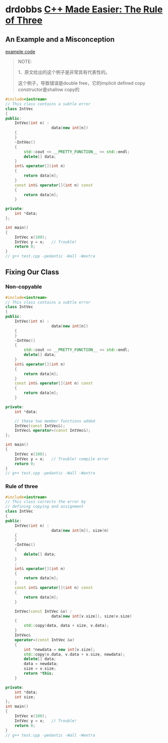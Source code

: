 # drdobbs [C++ Made Easier: The Rule of Three](https://www.drdobbs.com/c-made-easier-the-rule-of-three/184401400)



## An Example and a Misconception

[example code](./Code/drdobbs/IntVec-Misconception.cpp)

> NOTE: 
>
> 1、原文给出的这个例子是非常具有代表性的。
>
> 这个例子，导致错误是double free，它的implicit defined copy constructor是shallow copy的

```C++
#include<iostream>
// This class contains a subtle error
class IntVec
{
public:
	IntVec(int n) :
					data(new int[n])
	{
	}
	~IntVec()
	{
		std::cout << __PRETTY_FUNCTION__ << std::endl;
		delete[] data;
	}
	int& operator[](int n)
	{
		return data[n];
	}
	const int& operator[](int n) const
	{
		return data[n];
	}

private:
	int *data;
};

int main()
{
	IntVec x(100);
	IntVec y = x;   // Trouble!
	return 0;
}
// g++ test.cpp -pedantic -Wall -Wextra

```



## Fixing Our Class



### Non-copyable



```C++
#include<iostream>
// This class contains a subtle error
class IntVec
{
public:
	IntVec(int n) :
					data(new int[n])
	{
	}
	~IntVec()
	{
		std::cout << __PRETTY_FUNCTION__ << std::endl;
		delete[] data;
	}
	int& operator[](int n)
	{
		return data[n];
	}
	const int& operator[](int n) const
	{
		return data[n];
	}

private:
	int *data;

	// these two member functions added
	IntVec(const IntVec&);
	IntVec& operator=(const IntVec&);
};

int main()
{
	IntVec x(100);
	IntVec y = x;   // Trouble! compile error
	return 0;
}
// g++ test.cpp -pedantic -Wall -Wextra

```



### Rule of three



```C++
#include<iostream>
// This class corrects the error by
// defining copying and assignment
class IntVec
{
public:
	IntVec(int n) :
					data(new int[n]), size(n)
	{
	}
	~IntVec()
	{
		delete[] data;
	}
	;
	int& operator[](int n)
	{
		return data[n];
	}
	const int& operator[](int n) const
	{
		return data[n];
	}

	IntVec(const IntVec &v) :
					data(new int[v.size]), size(v.size)
	{
		std::copy(data, data + size, v.data);
	}
	IntVec&
	operator=(const IntVec &v)
	{
		int *newdata = new int[v.size];
		std::copy(v.data, v.data + v.size, newdata);
		delete[] data;
		data = newdata;
		size = v.size;
		return *this;
	}

private:
	int *data;
	int size;
};
int main()
{
	IntVec x(100);
	IntVec y = x;   // Trouble!
	return 0;
}
// g++ test.cpp -pedantic -Wall -Wextra

```

